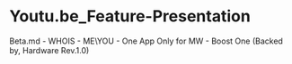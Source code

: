 # Youtu.be_Feature-Presentation
Beta.md - WHOIS -  ME\YOU -  One App Only for MW - 
Boost One (Backed by, Hardware Rev.1.0)
